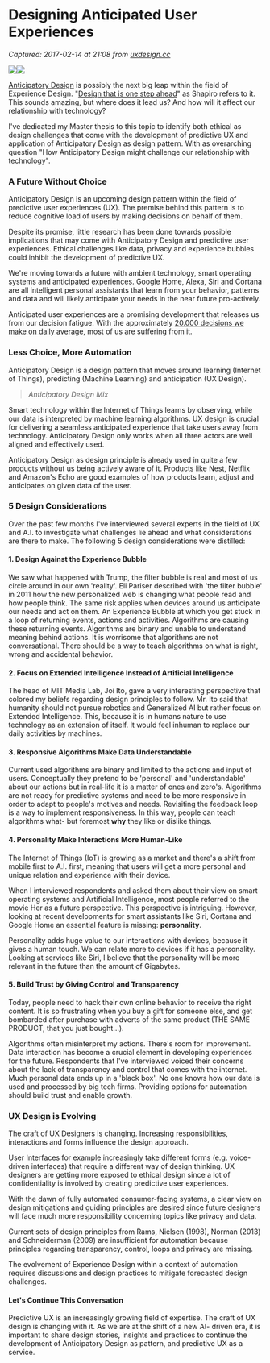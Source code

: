 # Designing Anticipated User Experiences

_Captured: 2017-02-14 at 21:08 from [uxdesign.cc](https://uxdesign.cc/designing-anticipated-user-experiences-c419b574a417#.rl0arfq0i)_

![](https://cdn-images-1.medium.com/freeze/max/30/1*nJbVyR1EpTAATNqVkn3xeA.png?q=20)![](https://cdn-images-1.medium.com/max/2000/1*nJbVyR1EpTAATNqVkn3xeA.png)

[Anticipatory Design](https://www.anticipatorydesign.com/) is possibly the next big leap within the field of Experience Design. "[Design that is one step ahead](https://www.fastcodesign.com/3045039/the-next-big-thing-in-design-fewer-choices)" as Shapiro refers to it. This sounds amazing, but where does it lead us? And how will it affect our relationship with technology?

I've dedicated my Master thesis to this topic to identify both ethical as design challenges that come with the development of predictive UX and application of Anticipatory Design as design pattern. With as overarching question "How Anticipatory Design might challenge our relationship with technology".

### A Future Without Choice

Anticipatory Design is an upcoming design pattern within the field of predictive user experiences (UX). The premise behind this pattern is to reduce cognitive load of users by making decisions on behalf of them.

Despite its promise, little research has been done towards possible implications that may come with Anticipatory Design and predictive user experiences. Ethical challenges like data, privacy and experience bubbles could inhibit the development of predictive UX.

We're moving towards a future with ambient technology, smart operating systems and anticipated experiences. Google Home, Alexa, Siri and Cortana are all intelligent personal assistants that learn from your behavior, patterns and data and will likely anticipate your needs in the near future pro-actively.

Anticipated user experiences are a promising development that releases us from our decision fatigue. With the approximately [20.000 decisions we make on daily average](http://www.nytimes.com/2011/08/21/magazine/do-you-suffer-from-decision-fatigue.html?_r=1), most of us are suffering from it.

### Less Choice, More Automation

Anticipatory Design is a design pattern that moves around learning (Internet of Things), predicting (Machine Learning) and anticipation (UX Design).

> _Anticipatory Design Mix_

Smart technology within the Internet of Things learns by observing, while our data is interpreted by machine learning algorithms. UX design is crucial for delivering a seamless anticipated experience that take users away from technology. Anticipatory Design only works when all three actors are well aligned and effectively used.

Anticipatory Design as design principle is already used in quite a few products without us being actively aware of it. Products like Nest, Netflix and Amazon's Echo are good examples of how products learn, adjust and anticipates on given data of the user.

### 5 Design Considerations

Over the past few months I've interviewed several experts in the field of UX and A.I. to investigate what challenges lie ahead and what considerations are there to make. The following 5 design considerations were distilled:

#### 1\. Design Against the Experience Bubble

We saw what happened with Trump, the filter bubble is real and most of us circle around in our own 'reality'. Eli Pariser described with 'the filter bubble' in 2011 how the new personalized web is changing what people read and how people think. The same risk applies when devices around us anticipate our needs and act on them. An Experience Bubble at which you get stuck in a loop of returning events, actions and activities. Algorithms are causing these returning events. Algorithms are binary and unable to understand meaning behind actions. It is worrisome that algorithms are not conversational. There should be a way to teach algorithms on what is right, wrong and accidental behavior.

#### **2\. Focus on Extended Intelligence Instead of Artificial Intelligence**

The head of MIT Media Lab, Joi Ito, gave a very interesting perspective that colored my beliefs regarding design principles to follow. Mr. Ito said that humanity should not pursue robotics and Generalized AI but rather focus on Extended Intelligence. This, because it is in humans nature to use technology as an extension of itself. It would feel inhuman to replace our daily activities by machines.

#### 3\. **Responsive Algorithms Make Data Understandable**

Current used algorithms are binary and limited to the actions and input of users. Conceptually they pretend to be 'personal' and 'understandable' about our actions but in real-life it is a matter of ones and zero's. Algorithms are not ready for predictive systems and need to be more responsive in order to adapt to people's motives and needs. Revisiting the feedback loop is a way to implement responsiveness. In this way, people can teach algorithms what- but foremost **why** they like or dislike things.

#### **4\. Personality Make Interactions More Human-Like**

The Internet of Things (IoT) is growing as a market and there's a shift from mobile first to A.I. first, meaning that users will get a more personal and unique relation and experience with their device.

When I interviewed respondents and asked them about their view on smart operating systems and Artificial Intelligence, most people referred to the movie Her as a future perspective. This perspective is intriguing. However, looking at recent developments for smart assistants like Siri, Cortana and Google Home an essential feature is missing: **personality**.

Personality adds huge value to our interactions with devices, because it gives a human touch. We can relate more to devices if it has a personality. Looking at services like Siri, I believe that the personality will be more relevant in the future than the amount of Gigabytes.

#### 5\. Build Trust by Giving Control and Transparency

Today, people need to hack their own online behavior to receive the right content. It is so frustrating when you buy a gift for someone else, and get bombarded after purchase with adverts of the same product (THE SAME PRODUCT, that you just bought…).

Algorithms often misinterpret my actions. There's room for improvement. Data interaction has become a crucial element in developing experiences for the future. Respondents that I've interviewed voiced their concerns about the lack of transparency and control that comes with the internet. Much personal data ends up in a 'black box'. No one knows how our data is used and processed by big tech firms. Providing options for automation should build trust and enable growth.

### UX Design is Evolving

The craft of UX Designers is changing. Increasing responsibilities, interactions and forms influence the design approach.

User Interfaces for example increasingly take different forms (e.g. voice-driven interfaces) that require a different way of design thinking. UX designers are getting more exposed to ethical design since a lot of confidentiality is involved by creating predictive user experiences.

With the dawn of fully automated consumer-facing systems, a clear view on design mitigations and guiding principles are desired since future designers will face much more responsibility concerning topics like privacy and data.

Current sets of design principles from Rams, Nielsen (1998), Norman (2013) and Schneiderman (2009) are insufficient for automation because principles regarding transparency, control, loops and privacy are missing.

The evolvement of Experience Design within a context of automation requires discussions and design practices to mitigate forecasted design challenges.

#### Let's Continue This Conversation

Predictive UX is an increasingly growing field of expertise. The craft of UX design is changing with it. As we are at the shift of a new AI- driven era, it is important to share design stories, insights and practices to continue the development of Anticipatory Design as pattern, and predictive UX as a service.
